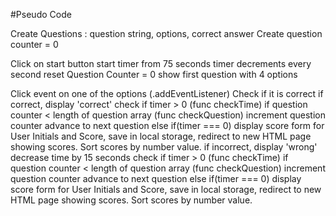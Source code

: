 #Pseudo Code

Create Questions : question string, options, correct answer
Create question counter = 0

Click on start button
    start timer from 75 seconds
        timer decrements every second
    reset Question Counter = 0
    show first question with 4 options

Click event on one of the options (.addEventListener)
    Check if it is correct
        if correct, 
            display 'correct'
            check if timer > 0 (func checkTime)
            if question counter < length of question array (func checkQuestion)
                increment question counter
                advance to next question
            else if(timer === 0)
                display score
                form for User Initials and Score, save in local storage, redirect to new HTML page showing scores. Sort scores by number value.
        if incorrect, 
            display 'wrong' 
            decrease time by 15 seconds
            check if timer > 0 (func checkTime)
            if question counter < length of question array (func checkQuestion)
                increment question counter
                advance to next question
            else if(timer === 0)
                display score
                form for User Initials and Score, save in local storage, redirect to new HTML page showing scores. Sort scores by number value.